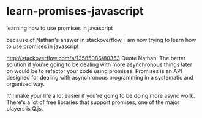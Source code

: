 learn-promises-javascript
=========================

learning how to use promises in javascript

because of Nathan's answer in stackoverflow, i am now trying to learn how to use promises in javascript

http://stackoverflow.com/a/13585086/80353
Quote Nathan:
The better solution if you're going to be dealing with more asynchronous things later on
would be to refactor your code using promises. 
Promises is an API designed for dealing with asynchronous programming in a 
systematic and organized way. 

It'll make your life a lot easier if you're going to be doing more async work.
There's a lot of free libraries that support promises, one of the major players is Q.js.